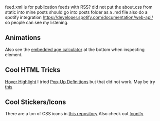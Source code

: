 feed.xml is for publication feeds with RSS?
did not put the about.css from static into mine
posts should go into posts folder as a .md file
also do a spotify integration https://developer.spotify.com/documentation/web-api/ so people can see my listening.

## Animations
Also see the [embedded age calculator](https://www.michaelsyao.com/) at the bottom when inspecting element.

## Cool HTML Tricks 
[Hover Highlight](https://www.w3schools.com/cssref/sel_hover.asp)
I tried [Pop-Up Definitions](https://stackoverflow.com/questions/54471202/how-to-display-a-definition-on-hover-over-a-word-that-is-in-a-sentence)
 but that did not work. May be try [this](https://community.canvaslms.com/t5/Canvas-Question-Forum/How-do-I-add-a-quot-hover-over-for-definition-quot/m-p/90655)

## Cool Stickers/Icons
There are a ton of CSS icons in [this repository](https://github.com/hanami/docs/blob/main/src/scss/custom/icons.scss)
Also check out [Iconify](https://icon-sets.iconify.design/icomoon-free/spotify/)
